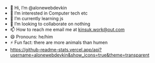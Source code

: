 - 👋 Hi, I’m @alonewebdevkin
- 👀 I’m interested in Computer tech etc
- 🌱 I’m currently learning js
- 💞️ I’m looking to collaborate on nothing
- 📫 How to reach me email me at kinsuk.work@out.com
- 😄 Pronouns: he/him
- ⚡ Fun fact: there are  more animals than humen
- https://github-readme-stats.vercel.app/api?username=alonewebdevkin&show_icons=true&theme=transparent

<!---
alonewebdevkin/alonewebdevkin is a ✨ special ✨ repository because its `README.md` (this file) appears on your GitHub profile.
You can click the Preview link to take a look at your changes.
--->
